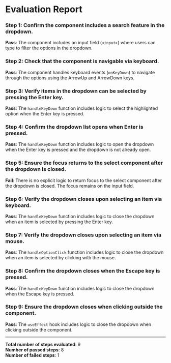 # Evaluation Report

### Step 1: Confirm the component includes a search feature in the dropdown.
**Pass**: The component includes an input field (`<input>`) where users can type to filter the options in the dropdown.

### Step 2: Check that the component is navigable via keyboard.
**Pass**: The component handles keyboard events (`onKeyDown`) to navigate through the options using the ArrowUp and ArrowDown keys.

### Step 3: Verify items in the dropdown can be selected by pressing the Enter key.
**Pass**: The `handleKeyDown` function includes logic to select the highlighted option when the Enter key is pressed.

### Step 4: Confirm the dropdown list opens when Enter is pressed.
**Pass**: The `handleKeyDown` function includes logic to open the dropdown when the Enter key is pressed and the dropdown is not already open.

### Step 5: Ensure the focus returns to the select component after the dropdown is closed.
**Fail**: There is no explicit logic to return focus to the select component after the dropdown is closed. The focus remains on the input field.

### Step 6: Verify the dropdown closes upon selecting an item via keyboard.
**Pass**: The `handleKeyDown` function includes logic to close the dropdown when an item is selected by pressing the Enter key.

### Step 7: Verify the dropdown closes upon selecting an item via mouse.
**Pass**: The `handleOptionClick` function includes logic to close the dropdown when an item is selected by clicking with the mouse.

### Step 8: Confirm the dropdown closes when the Escape key is pressed.
**Pass**: The `handleKeyDown` function includes logic to close the dropdown when the Escape key is pressed.

### Step 9: Ensure the dropdown closes when clicking outside the component.
**Pass**: The `useEffect` hook includes logic to close the dropdown when clicking outside the component.

---

**Total number of steps evaluated**: 9  
**Number of passed steps**: 8  
**Number of failed steps**: 1